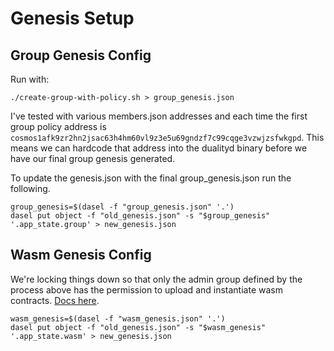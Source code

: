 # Genesis Setup

## Group Genesis Config

Run with:

```
./create-group-with-policy.sh > group_genesis.json
```

I've tested with various members.json addresses and each time the first group
policy address is
`cosmos1afk9zr2hn2jsac63h4hm60vl9z3e5u69gndzf7c99cqge3vzwjzsfwkgpd`. This means
we can hardcode that address into the dualityd binary before we have our final
group genesis generated.

To update the genesis.json with the final group_genesis.json run the following.

```
group_genesis=$(dasel -f "group_genesis.json" '.')
dasel put object -f "old_genesis.json" -s "$group_genesis" '.app_state.group' > new_genesis.json
```

## Wasm Genesis Config

We're locking things down so that only the admin group defined by the process above has the permission
to upload and instantiate wasm contracts. [Docs here](https://github.com/CosmWasm/wasmd/tree/main#genesis-configuration).

```
wasm_genesis=$(dasel -f "wasm_genesis.json" '.')
dasel put object -f "old_genesis.json" -s "$wasm_genesis" '.app_state.wasm' > new_genesis.json
```
